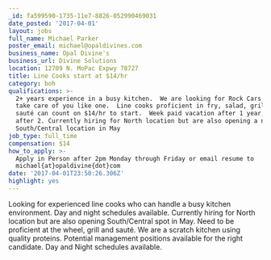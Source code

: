 ```yaml
---
_id: fa599590-1735-11e7-8826-052990469031
date_posted: '2017-04-01'
layout: jobs
full_name: Michael Parker
poster_email: michael@opaldivines.com
business_name: Opal Divine's
business_url: Divine Solutions
location: 12709 N. MoPac Expwy 78727
title: Line Cooks start at $14/hr
category: boh
qualifications: >-
  2+ years experience in a busy kitchen.  We are looking for Rock Cars and will
  take care of you like one.  Line cooks proficient in fry, salad, grill and
  sauté can count on $14/hr to start.  Week paid vacation after 1 year, 2 weeks
  after 2. Currently hiring for North location but are also opening a new
  South/Central location in May
job_type: full_time
compensation: $14
how_to_apply: >-
  Apply in Person after 2pm Monday through Friday or email resume to
  michael{at}opaldivine{dot}com
date: '2017-04-01T23:50:26.306Z'
highlight: yes
---
```

Looking for experienced line cooks who can handle a busy kitchen environment.  Day and night schedules available. Currently hiring for North location but are also opening South/Central spot in May.  Need to be proficient at the wheel, grill and sauté. We are a scratch kitchen using quality proteins. Potential management positions available for the right candidate. Day and Night schedules available.
